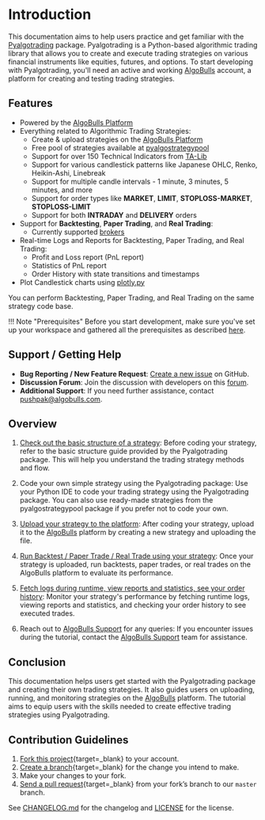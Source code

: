 # Introduction

This documentation aims to help users practice and get familiar with the [Pyalgotrading](https://github.com/algobulls/pyalgotrading/) package. Pyalgotrading is a Python-based algorithmic trading library that allows you to create and execute trading strategies on various financial instruments like equities, futures, and options. To start developing with Pyalgotrading, you'll need an active and working [AlgoBulls](https://www.algobulls.com/) account, a platform for creating and testing trading strategies.

## Features

- Powered by the [AlgoBulls Platform](https://algobulls.com)
- Everything related to Algorithmic Trading Strategies:
  - Create & upload strategies on the [AlgoBulls Platform](https://algobulls.com)
  - Free pool of strategies available at [pyalgostrategypool](https://github.com/algobulls/pyalgostrategypool)
  - Support for over 150 Technical Indicators from [TA-Lib](https://pypi.org/project/TA-Lib/)
  - Support for various candlestick patterns like Japanese OHLC, Renko, Heikin-Ashi, Linebreak
  - Support for multiple candle intervals - 1 minute, 3 minutes, 5 minutes, and more
  - Support for order types like **MARKET**, **LIMIT**, **STOPLOSS-MARKET**, **STOPLOSS-LIMIT**
  - Support for both **INTRADAY** and **DELIVERY** orders
- Support for **Backtesting**, **Paper Trading**, and **Real Trading**:
  - Currently supported [brokers](https://app.algobulls.com/user/brokerlogin)
- Real-time Logs and Reports for Backtesting, Paper Trading, and Real Trading:
  - Profit and Loss report (PnL report)
  - Statistics of PnL report
  - Order History with state transitions and timestamps
- Plot Candlestick charts using [plotly.py](https://github.com/plotly/plotly.py)

You can perform Backtesting, Paper Trading, and Real Trading on the same strategy code base.

!!! Note "Prerequisites"
    Before you start development, make sure you've set up your workspace and gathered all the prerequisites as described [here](prerequisites.md).

## Support / Getting Help

- **Bug Reporting / New Feature Request**: [Create a new issue](https://github.com/algobulls/pyalgotrading/issues/new) on GitHub.
- **Discussion Forum**: Join the discussion with developers on this [forum](https://community.algobulls.com/c/github/pyalgotrading/42).
- **Additional Support**: If you need further assistance, contact [pushpak@algobulls.com](mailto:pushpak@algobulls.com).

## Overview

1. [Check out the basic structure of a strategy](strategy_guides/structure.md): Before coding your strategy, refer to the basic structure guide provided by the Pyalgotrading package. This will help you understand the trading strategy methods and flow.

2. Code your own simple strategy using the Pyalgotrading package: Use your Python IDE to code your trading strategy using the Pyalgotrading package. You can also use ready-made strategies from the pyalgostrategypool package if you prefer not to code your own.

3. [Upload your strategy to the platform](upload.md): After coding your strategy, upload it to the [AlgoBulls](https://www.algobulls.com/) platform by creating a new strategy and uploading the file.

4. [Run Backtest / Paper Trade / Real Trade using your strategy](testing.md/#submit-a-job): Once your strategy is uploaded, run backtests, paper trades, or real trades on the AlgoBulls platform to evaluate its performance.

5. [Fetch logs during runtime, view reports and statistics, see your order history](testing.md/#fetch-logs): Monitor your strategy's performance by fetching runtime logs, viewing reports and statistics, and checking your order history to see executed trades.

6. Reach out to [AlgoBulls Support](mailto:support@algobulls.com) for any queries: If you encounter issues during the tutorial, contact the [AlgoBulls Support](mailto:support@algobulls.com) team for assistance.

## Conclusion

This documentation helps users get started with the Pyalgotrading package and creating their own trading strategies. It also guides users on uploading, running, and monitoring strategies on the [AlgoBulls](https://www.algobulls.com/) platform. The tutorial aims to equip users with the skills needed to create effective trading strategies using Pyalgotrading.

## Contribution Guidelines

1. [Fork this project][fork]{target=_blank} to your account.
2. [Create a branch][branch]{target=_blank} for the change you intend to make.
3. Make your changes to your fork.
4. [Send a pull request][pr]{target=_blank} from your fork’s branch to our `master` branch.

[fork]: https://help.github.com/articles/fork-a-repo/
[branch]: https://help.github.com/articles/creating-and-deleting-branches-within-your-repository
[pr]: https://help.github.com/articles/using-pull-requests/

See [CHANGELOG.md](https://github.com/algobulls/pyalgotrading/blob/master/CHANGELOG.md) for the changelog and [LICENSE](https://github.com/algobulls/pyalgotrading/blob/master/LICENSE) for the license.
